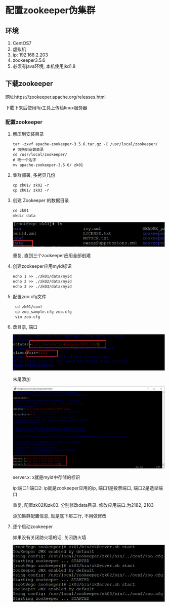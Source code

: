 # 配置zookeeper伪集群

## 环境

1. CentOS7
2. 虚拟机
3. ip: 192.168.2.203
4. zookeeper3.5.6
5. 必须有java环境, 本机使用jkd1.8

## 下载zookeeper

网址https://zookeeper.apache.org/releases.html

下载下来后使用ftp工具上传给linux服务器

### 配置zookeeper

1. 解压到安装目录

   ```
   tar -zxvf apache-zookeeper-3.5.6.tar.gz -C /usr/local/zookeeper/
   # 切换到安装目录
   cd /usr/local/zookeeper/
   # 改一个名字
   mv apache-zookeeper-3.5.6/ zk01
   ```

2. 集群部署, 多拷贝几份

   ```
   cp zk01/ zk02 -r
   cp zk01/ zk03 -r
   ```

3. 创建 Zookeeper 的数据目录  

   ```
   cd zk01
   mkdir data
   ```

   ![image-20191211172903593](assets/image-20191211172903593.png)

   重复, 直到三个zookeeper应用全部创建

4. 创建zookeeper应用myid标识

   ```
   echo 1 >> ./zk01/data/myid
   echo 2 >> ./zk02/data/myid
   echo 3 >> ./zk03/data/myid
   ```

5. 配置zoo.cfg文件

   ```
    cd zk01/conf
    cp zoo_sample.cfg zoo.cfg
    vim zoo.cfg
   ```

6. 改目录, 端口

   ![image-20191211173440358](assets/image-20191211173440358.png)

   末尾添加

   ![image-20191211173713227](assets/image-20191211173713227.png)

   server.x: x就是myid中存储的标识

   ip:端口1:端口2: ip就是zookeeper应用的ip, 端口1是投票端口, 端口2是选举端口

   重复, 配置zk02和zk03. 分别修改data目录. 修改应用端口.为2182, 2183

   添加集群配置信息, 就是底下那三行, 不用做修改

7. 逐个启动zookeeper

   如果没有关闭防火墙的话, 关闭防火墙

   ![image-20191211185925213](assets/image-20191211185925213.png)

   

   